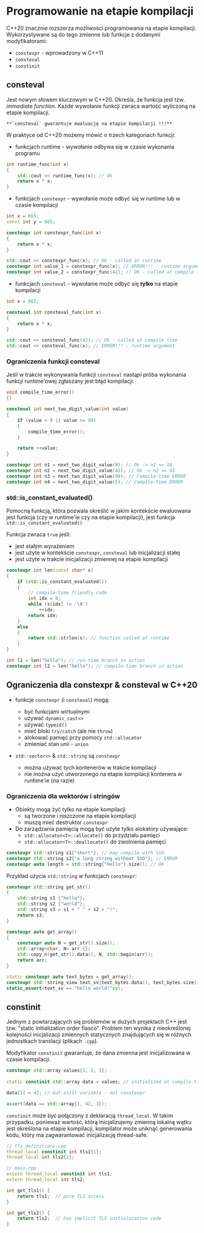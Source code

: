 # Programowanie na etapie kompilacji

C++20 znacznie rozszerza możliwości programowania na etapie kompilacji. Wykorzystywane są do tego zmienne lub funkcje z dodanymi modyfikatorami:

* `constexpr` - wprowadzony w C++11
* `consteval`
* `constinit`

## consteval

Jest nowym słowem kluczowym w C++20. Określa, że funkcja jest tzw. *immediate function*. Każde wywołanie funkcji zwraca wartość wyliczoną na etapie kompilacji.

```{attention}
**`consteval` gwarantuje ewaluację na etapie kompilacji !!!**
```

W praktyce od C++20 możemy mówić o trzech kategoriach funkcji:

* funkcjach runtime - wywołanie odbywa się w czasie wykonania programu

``` c++
int runtime_func(int x)
{
    std::cout << runtime_func(x); // Ok
    return x * x;
}
```

* funkcjach `constexpr` - wywołanie może odbyć się w runtime lub w czasie kompilacji 

```c++
int x = 665;
const int y = 665;

constexpr int constexpr_func(int x) 
{
    return x * x;
}

std::cout << constexpr_func(x); // Ok - called at runtime
constexpr int value_1 = constexpr_func(x); // ERROR!!! - runtime argument
constexpr int value_2 = constexpr_func(42); // OK - called at compile time constexpr int value_3 = constexpr_func(y);  // OK - called at compile time
```

* funkcjach `consteval` - wywołanie może odbyć się **tylko** na etapie kompilacji

```c++
int x = 665;

consteval int consteval_func(int x)
{
    return x * x;
}

std::cout << consteval_func(42); // Ok - called at compile time
std::cout << consteval_func(x); // ERROR!!! - runtime argument
```

### Ograniczenia funkcji consteval

Jeśli w trakcie wykonywania funkcji `consteval` nastąpi próba wykonania funkcji runtime'owej zgłaszany jest błąd kompilacji:

``` c++
void compile_time_error()
{}

consteval int next_two_digit_value(int value)
{
    if (value < 9 || value >= 99)
    {
        compile_time_error();
    }

    return ++value;
}

constexpr int n1 = next_two_digit_value(9); // Ok -> n1 == 10
constexpr int n2 = next_two_digit_value(42); // Ok -> n2 == 43
constexpr int n3 = next_two_digit_value(99); // Compile-time ERROR
constexpr int n4 = next_two_digit_value(5); // Compile-time ERROR
```

### std::is_constant_evaluated()

Pomocną funkcją, która pozwala określić w jakim kontekście ewaluowana jest funkcja (czy w runtime'ie czy na etapie kompilacji), jest funkcja `std::is_constant_evaluated()`

Funkcja zwraca ``true`` jeśli:

* jest stałym wyrażeniem
* jest użyte w kontekście `constexpr`, `consteval` lub inicjalizacji stałej
* jest użyte w trakcie inicjalizacji zmiennej na etapie kompilacji

``` c++
constexpr int len(const char* s)
{
    if (std::is_constant_evaluated())
    { 
        // compile-time friendly code
        int idx = 0;
        while (s[idx] != '\0')
            ++idx;
        return idx;        
    }
    else
    {
        return std::strlen(s); // function called at runtime
    }
}

int l1 = len("hello"); // run-time branch in action
constexpr int l2 = len("hello"); // compile-time branch in action
```

## Ograniczenia dla constexpr & consteval w C++20

* funkcje `constexpr` (i `consteval`) mogą:
  * być funkcjami wirtualnymi
  * używać `dynamic_cast<>`
  * używać `typeid()`
  * mieć bloki `try/catch` (ale nie `throw`)
  * alokować pamięć przy pomocy `std::allocator`
  * zmieniać stan unii - `union`

* `std::vector<>` & `std::string` są `constexpr`
  * można używać tych kontenerów w trakcie kompilacji
  * nie można użyć utworzonego na etapie kompilacji kontenera w runtime'ie (na razie)

### Ograniczenia dla wektorów i stringów

* Obiekty mogą żyć tylko na etapie kompilacji
  * są tworzone i niszczone na etapie kompilacji
  * muszą mieć destruktor ``constexpr``
* Do zarządzania pamięcią mogą być użyte tylko alokatory używające:
  * `std::allocator<T>::allocate()` do przydziału pamięci
  * `std::allocator<T>::deallocate()` do zwolnienia pamięci

``` c++
constexpr std::string s1{"short"}; // may compile with SSO
constexpr std::string s2{"a long string without SSO"}; // ERROR
constexpr auto length = std::string{"hello"}.size(); // OK
```

Przykład użycia `std::string` w funkcjach `constexpr`:

```c++
constexpr std::string get_str()
{
    std::string s1 {"hello"};
    std::string s2 {"world"};
    std::string s3 = s1 + " " + s2 + "!";
    return s3;
}

constexpr auto get_array()
{
    constexpr auto N = get_str().size();
    std::array<char, N> arr {};
    std::copy_n(get_str().data(), N, std::begin(arr));
    return arr;
}

static constexpr auto text_bytes = get_array();
constexpr std::string_view text_sv{text_bytes.data(), text_bytes.size()};
static_assert(text_sv == "hello world!"sv);
```

## constinit

Jednym z powtarzających się problemów w dużych projektach C++ jest tzw. "static initialization order fiasco". Problem ten wynika z nieokreślonej kolejności inicjalizacji zmiennych statycznych znajdujących się w różnych jednostkach translacji (plikach `.cpp`).

Modyfikator `constinit` gwarantuje, że dana zmienna jest inicjalizowana w czasie kompilacji.

```c++
constexpr std::array values{1, 2, 3};
    
static constinit std::array data = values; // initialized at compile time

data[1] = 42; // but still variable - not constexpr

assert(data == std::array{1, 42, 3});
```

`constinit` może być połączony z deklaracją `thread_local`. W takim przypadku, ponieważ wartość, którą inicjalizujemy zmienną lokalną wątku jest określona na etapie kompilacji, kompilator może uniknąć generowania kodu, który ma zagwarantować inicjalizację thread-safe.

```c++
// tls_definitions.cpp
thread_local constinit int tls1{1};
thread_local int tls2{2};

// main.cpp
extern thread_local constinit int tls1;
extern thread_local int tls2;

int get_tls1() {
    return tls1;  // pure TLS access
}

int get_tls2() {
    return tls2;  // has implicit TLS initialization code
}
```
